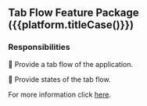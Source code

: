 ## Tab Flow Feature Package ({{platform.titleCase()}})

### Responsibilities

🎯 Provide a tab flow of the application.

🎯 Provide states of the tab flow.

For more information click [here][1].

[1]: https://docs.page/jtdLab/rapid/architecture/app-module#platform-tab-flow-feature-package
